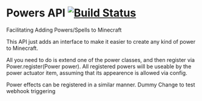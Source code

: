 # Powers API  [![Build Status](http://75.191.167.38:8080/job/Minecraft-Forge/job/PowersAPI/job/develop/badge/icon)](http://75.191.167.38:8080/job/Minecraft-Forge/job/PowersAPI/job/develop/)
Facilitating Adding Powers/Spells to Minecraft

This API just adds an interface to make it easier to create any kind of power to Minecraft.

All you need to do is extend one of the power classes, and then register via Power.register(Power power).
All registered powers will be useable by the power actuator item, assuming that its appearence is allowed via config.

Power effects can be registered in a similar manner.
Dummy Change to test webhook triggering
